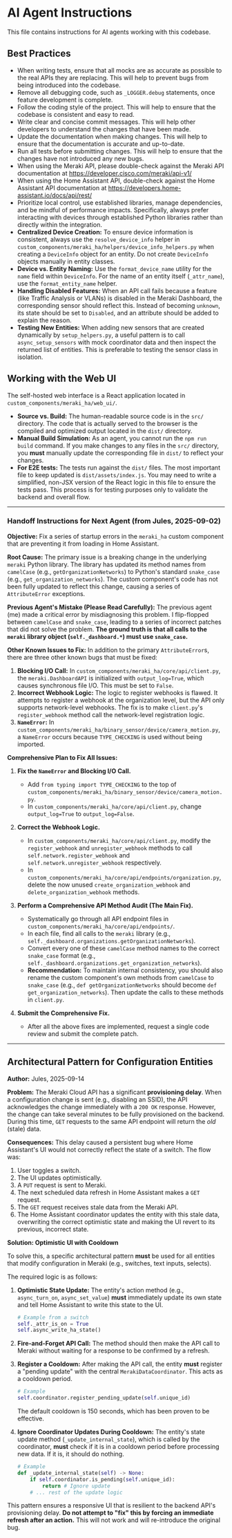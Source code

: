 # AI Agent Instructions

This file contains instructions for AI agents working with this codebase.

## Best Practices

- When writing tests, ensure that all mocks are as accurate as possible to the real APIs they are replacing. This will help to prevent bugs from being introduced into the codebase.
- Remove all debugging code, such as `_LOGGER.debug` statements, once feature development is complete.
- Follow the coding style of the project. This will help to ensure that the codebase is consistent and easy to read.
- Write clear and concise commit messages. This will help other developers to understand the changes that have been made.
- Update the documentation when making changes. This will help to ensure that the documentation is accurate and up-to-date.
- Run all tests before submitting changes. This will help to ensure that the changes have not introduced any new bugs.
- When using the Meraki API, please double-check against the Meraki API documentation at <https://developer.cisco.com/meraki/api-v1/>
- When using the Home Assistant API, double-check against the Home Assistant API documentation at <https://developers.home-assistant.io/docs/api/rest/>
- Prioritize local control, use established libraries, manage dependencies, and be mindful of performance impacts. Specifically, always prefer interacting with devices through established Python libraries rather than directly within the integration.
- **Centralized Device Creation:** To ensure device information is consistent, always use the `resolve_device_info` helper in `custom_components/meraki_ha/helpers/device_info_helpers.py` when creating a `DeviceInfo` object for an entity. Do not create `DeviceInfo` objects manually in entity classes.
- **Device vs. Entity Naming:** Use the `format_device_name` utility for the `name` field within `DeviceInfo`. For the name of an entity itself (`_attr_name`), use the `format_entity_name` helper.
- **Handling Disabled Features:** When an API call fails because a feature (like Traffic Analysis or VLANs) is disabled in the Meraki Dashboard, the corresponding sensor should reflect this. Instead of becoming `unknown`, its state should be set to `Disabled`, and an attribute should be added to explain the reason.
- **Testing New Entities:** When adding new sensors that are created dynamically by `setup_helpers.py`, a useful pattern is to call `async_setup_sensors` with mock coordinator data and then inspect the returned list of entities. This is preferable to testing the sensor class in isolation.

## Working with the Web UI

The self-hosted web interface is a React application located in `custom_components/meraki_ha/web_ui/`.

- **Source vs. Build:** The human-readable source code is in the `src/` directory. The code that is actually served to the browser is the compiled and optimized output located in the `dist/` directory.
- **Manual Build Simulation:** As an agent, you cannot run the `npm run build` command. If you make changes to any files in the `src/` directory, you **must** manually update the corresponding file in `dist/` to reflect your changes.
- **For E2E tests:** The tests run against the `dist/` files. The most important file to keep updated is `dist/assets/index.js`. You may need to write a simplified, non-JSX version of the React logic in this file to ensure the tests pass. This process is for testing purposes only to validate the backend and overall flow.

---
### **Handoff Instructions for Next Agent (from Jules, 2025-09-02)**

**Objective:** Fix a series of startup errors in the `meraki_ha` custom component that are preventing it from loading in Home Assistant.

**Root Cause:**
The primary issue is a breaking change in the underlying `meraki` Python library. The library has updated its method names from `camelCase` (e.g., `getOrganizationNetworks`) to Python's standard `snake_case` (e.g., `get_organization_networks`). The custom component's code has not been fully updated to reflect this change, causing a series of `AttributeError` exceptions.

**Previous Agent's Mistake (Please Read Carefully):**
The previous agent (me) made a critical error by misdiagnosing this problem. I flip-flopped between `camelCase` and `snake_case`, leading to a series of incorrect patches that did not solve the problem. **The ground truth is that all calls to the `meraki` library object (`self._dashboard.*`) must use `snake_case`.**

**Other Known Issues to Fix:**
In addition to the primary `AttributeError`s, there are three other known bugs that must be fixed:
1.  **Blocking I/O Call:** In `custom_components/meraki_ha/core/api/client.py`, the `meraki.DashboardAPI` is initialized with `output_log=True`, which causes synchronous file I/O. This must be set to `False`.
2.  **Incorrect Webhook Logic:** The logic to register webhooks is flawed. It attempts to register a webhook at the organization level, but the API only supports network-level webhooks. The fix is to make `client.py`'s `register_webhook` method call the network-level registration logic.
3.  **`NameError`:** In `custom_components/meraki_ha/binary_sensor/device/camera_motion.py`, a `NameError` occurs because `TYPE_CHECKING` is used without being imported.

**Comprehensive Plan to Fix All Issues:**

1.  **Fix the `NameError` and Blocking I/O Call.**
    *   Add `from typing import TYPE_CHECKING` to the top of `custom_components/meraki_ha/binary_sensor/device/camera_motion.py`.
    *   In `custom_components/meraki_ha/core/api/client.py`, change `output_log=True` to `output_log=False`.

2.  **Correct the Webhook Logic.**
    *   In `custom_components/meraki_ha/core/api/client.py`, modify the `register_webhook` and `unregister_webhook` methods to call `self.network.register_webhook` and `self.network.unregister_webhook` respectively.
    *   In `custom_components/meraki_ha/core/api/endpoints/organization.py`, delete the now unused `create_organization_webhook` and `delete_organization_webhook` methods.

3.  **Perform a Comprehensive API Method Audit (The Main Fix).**
    *   Systematically go through all API endpoint files in `custom_components/meraki_ha/core/api/endpoints/`.
    *   In each file, find all calls to the `meraki` library (e.g., `self._dashboard.organizations.getOrganizationNetworks`).
    *   Convert every one of these `camelCase` method names to the correct `snake_case` format (e.g., `self._dashboard.organizations.get_organization_networks`).
    *   **Recommendation:** To maintain internal consistency, you should also rename the custom component's own methods from `camelCase` to `snake_case` (e.g., `def getOrganizationNetworks` should become `def get_organization_networks`). Then update the calls to these methods in `client.py`.

4.  **Submit the Comprehensive Fix.**
    *   After all the above fixes are implemented, request a single code review and submit the complete patch.
---

## Architectural Pattern for Configuration Entities

**Author:** Jules, 2025-09-14

**Problem:** The Meraki Cloud API has a significant **provisioning delay**. When a configuration change is sent (e.g., disabling an SSID), the API acknowledges the change immediately with a `200 OK` response. However, the change can take several minutes to be fully provisioned on the backend. During this time, `GET` requests to the same API endpoint will return the *old* (stale) data.

**Consequences:** This delay caused a persistent bug where Home Assistant's UI would not correctly reflect the state of a switch. The flow was:
1. User toggles a switch.
2. The UI updates optimistically.
3. A `PUT` request is sent to Meraki.
4. The next scheduled data refresh in Home Assistant makes a `GET` request.
5. The `GET` request receives stale data from the Meraki API.
6. The Home Assistant coordinator updates the entity with this stale data, overwriting the correct optimistic state and making the UI revert to its previous, incorrect state.

**Solution: Optimistic UI with Cooldown**

To solve this, a specific architectural pattern **must** be used for all entities that modify configuration in Meraki (e.g., switches, text inputs, selects).

The required logic is as follows:

1.  **Optimistic State Update:** The entity's action method (e.g., `async_turn_on`, `async_set_value`) **must** immediately update its own state and tell Home Assistant to write this state to the UI.
    ```python
    # Example from a switch
    self._attr_is_on = True
    self.async_write_ha_state()
    ```

2.  **Fire-and-Forget API Call:** The method should then make the API call to Meraki without waiting for a response to be confirmed by a refresh.

3.  **Register a Cooldown:** After making the API call, the entity **must** register a "pending update" with the central `MerakiDataCoordinator`. This acts as a cooldown period.
    ```python
    # Example
    self.coordinator.register_pending_update(self.unique_id)
    ```
    The default cooldown is 150 seconds, which has been proven to be effective.

4.  **Ignore Coordinator Updates During Cooldown:** The entity's state update method (`_update_internal_state`), which is called by the coordinator, **must** check if it is in a cooldown period before processing new data. If it is, it should do nothing.
    ```python
    # Example
    def _update_internal_state(self) -> None:
        if self.coordinator.is_pending(self.unique_id):
            return # Ignore update
        # ... rest of the update logic
    ```

This pattern ensures a responsive UI that is resilient to the backend API's provisioning delay. **Do not attempt to "fix" this by forcing an immediate refresh after an action.** This will not work and will re-introduce the original bug.
